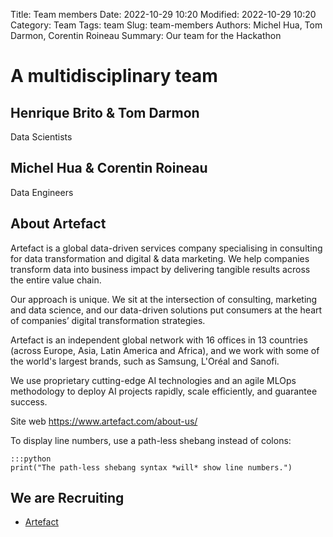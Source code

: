 Title: Team members
Date: 2022-10-29 10:20
Modified: 2022-10-29 10:20
Category: Team
Tags: team
Slug: team-members
Authors: Michel Hua, Tom Darmon, Corentin Roineau
Summary: Our team for the Hackathon

# A multidisciplinary team

## Henrique Brito & Tom Darmon

Data Scientists

## Michel Hua & Corentin Roineau

Data Engineers

## About Artefact

Artefact is a global data-driven services company specialising in consulting for data transformation and digital & data marketing. We help companies transform data into business impact by delivering tangible results across the entire value chain. 

Our approach is unique. We sit at the intersection of consulting, marketing and data science, and our data-driven solutions put consumers at the heart of companies’ digital transformation strategies. 

Artefact is an independent global network with 16 offices in 13 countries (across Europe, Asia, Latin America and Africa), and we work with some of the world's largest brands, such as Samsung, L'Oréal and Sanofi. 

We use proprietary cutting-edge AI technologies and an agile MLOps methodology to deploy AI projects rapidly, scale efficiently, and guarantee success.

Site web
https://www.artefact.com/about-us/

To display line numbers, use a path-less shebang instead of colons:

    :::python
    print("The path-less shebang syntax *will* show line numbers.")


## We are Recruiting

- [Artefact](https://www.linkedin.com/company/artefact-global/mycompany/)
